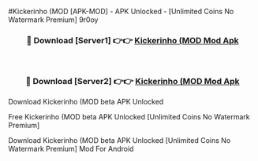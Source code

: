 #Kickerinho (MOD [APK-MOD] - APK Unlocked - [Unlimited Coins No Watermark Premium] 9r0oy



<div align="center">

<h3>🔴 Download [Server1] 👉👉 <a href="https://momento.my/?title=Kickerinho_(MOD">Kickerinho (MOD Mod Apk</a></h3><br>

<h3>🔴 Download [Server2] 👉👉 <a href="https://momento.my/?title=Kickerinho_(MOD">Kickerinho (MOD Mod Apk</a></h3>
</div>



Download Kickerinho (MOD beta APK Unlocked

Free Kickerinho (MOD beta APK Unlocked [Unlimited Coins No Watermark Premium]

Download Kickerinho (MOD beta APK Unlocked [Unlimited Coins No Watermark Premium] Mod For Android
